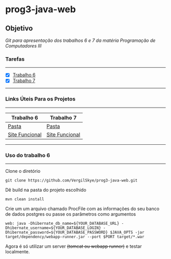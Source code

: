 # prog3-java-web


## Objetivo 

*Git para apresentação dos trabalhos 6 e 7 da matéria Programação de Computadores III*

### Tarefas
------------
- [x] [Trabalho 6](https://nead.ifb.edu.br/pluginfile.php/312324/mod_resource/content/0/Trabalho6.pdf)
- [x] [Trabalho 7](https://nead.ifb.edu.br/pluginfile.php/315014/mod_resource/content/0/Aula14.pdf)
------------
### Links Úteis Para os Projetos
------------
Trabalho 6 | Trabalho 7
------------ | -------------
[Pasta ](https://github.com/VergilSkye/prog3-java-web/tree/master/trabalho6) | [Pasta ](https://github.com/VergilSkye/prog3-java-web-2)
[Site Funcional ](https://infinite-bayou-16512.herokuapp.com/) | [Site Funcional ](https://agile-dawn-72784.herokuapp.com)
------------

### Uso do trabalho 6
------------
Clone o diretório
``` 
git clone https://github.com/VergilSkye/prog3-java-web.git
```
Dê build na pasta do projeto escolhido
``` 
mvn clean install
```
Crie um um arquivo chamado ProcFile com as informações do seu banco de dados postgres ou passe os parâmetros como argumentos

``` 
web: java -Dhibernate_db_name=${YOUR_DATABASE_URL} -Dhibernate_username=${YOUR_DATABASE_LOGIN} -Dhibernate_password=${YOUR_DATABASE_PASSWORD} $JAVA_OPTS -jar target/dependency/webapp-runner.jar --port $PORT target/*.war 
```

Agora é só utilizar um server ~~(tomcat ou webapp runner)~~ e testar localmente.
